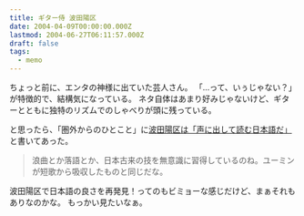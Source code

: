 ```yaml
---
title: ギター侍 波田陽区
date: 2004-04-09T00:00:00.000Z
lastmod: 2004-06-27T06:11:57.000Z
draft: false
tags:
  - memo
---
```


ちょっと前に、エンタの神様に出ていた芸人さん。 「…って、いぅじゃない？」が特徴的で、結構気になっている。 ネタ自体はあまり好みじゃないけど、ギターとともに独特のリズムでのしゃべりが頭に残っている。

と思ったら、「圏外からのひとこと」に[波田陽区は「声に出して読む日本語だ」](http://amrita.s14.xrea.com/d/?date=20040408#p06)と書いてあった。

> 浪曲とか落語とか、日本古来の技を無意識に習得しているのね。ユーミンが短歌から吸収したものと同じだな。

波田陽区で日本語の良さを再発見！ってのもビミョーな感じだけど、まぁそれもありなのかな。 もっかい見たいなぁ。
